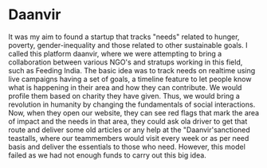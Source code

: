 # Daanvir
It was my aim to found a startup that tracks "needs" related to hunger, poverty, gender-inequality and those related to other sustainable goals. I called this platform daanvir, where we were attempting to bring a collaboration between various NGO's and stratups working in this field, such as Feeding India. The basic idea was to track needs on realtime using live campaigns  having a set of goals, a timeline feature to let people know what is happening in their area and how they can contribute. We would profile them based on charity they have given. Thus, we would bring a revolution in humanity by changing the fundamentals of social interactions. Now, when they open our website, they can see red flags that mark the area of impact and the needs in that area, they could ask ola driver to get that route and deliver some old articles or any help at the "Daanvir'sanctioned teastalls, where our teammembers would visit every week or as per need basis and deliver the essentials to those who need. However, this model failed as we had not enough funds to carry out this big idea.
